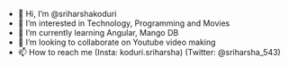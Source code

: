 - 👋 Hi, I’m @sriharshakoduri
- 👀 I’m interested in Technology, Programming and Movies
- 🌱 I’m currently learning Angular, Mango DB
- 💞️ I’m looking to collaborate on Youtube video making
- 📫 How to reach me (Insta: koduri.sriharsha) (Twitter: @sriharsha_543)

<!---
sriharshakoduri/sriharshakoduri is a ✨ special ✨ repository because its `README.md` (this file) appears on your GitHub profile.
You can click the Preview link to take a look at your changes.
--->
